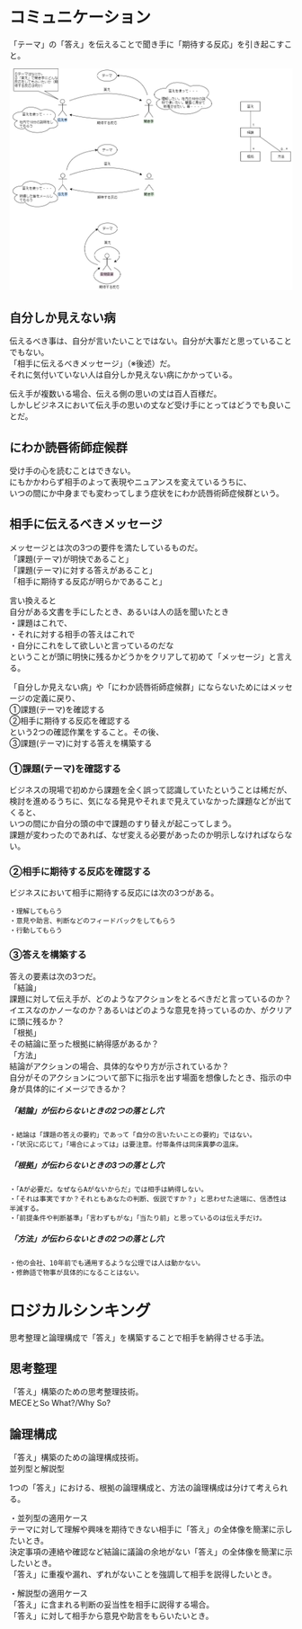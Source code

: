 # コミュニケーション  
「テーマ」の「答え」を伝えることで聞き手に「期待する反応」を引き起こすこと。  
  
![ロジカルシンキング](/picture/ロジカルシンキング.png "ロジカルシンキング")  

## 自分しか見えない病  
伝えるべき事は、自分が言いたいことではない。自分が大事だと思っていることでもない。  
「相手に伝えるべきメッセージ」（※後述）だ。  
それに気付いていない人は自分しか見えない病にかかっている。  
  
伝え手が複数いる場合、伝える側の思いの丈は百人百様だ。  
しかしビジネスにおいて伝え手の思いの丈など受け手にとってはどうでも良いことだ。  
  
## にわか読唇術師症候群  
受け手の心を読むことはできない。  
にもかかわらず相手のよって表現やニュアンスを変えているうちに、  
いつの間にか中身までも変わってしまう症状をにわか読唇術師症候群という。  
  
## 相手に伝えるべきメッセージ  
メッセージとは次の3つの要件を満たしているものだ。  
「課題(テーマ)が明快であること」  
「課題(テーマ)に対する答えがあること」  
「相手に期待する反応が明らかであること」  
  
言い換えると  
自分がある文書を手にしたとき、あるいは人の話を聞いたとき  
・課題はこれで、  
・それに対する相手の答えはこれで  
・自分にこれをして欲しいと言っているのだな  
ということが頭に明快に残るかどうかをクリアして初めて「メッセージ」と言える。  
  
「自分しか見えない病」や「にわか読唇術師症候群」にならないためにはメッセージの定義に戻り、  
①課題(テーマ)を確認する  
②相手に期待する反応を確認する  
という2つの確認作業をすること。その後、  
③課題(テーマ)に対する答えを構築する  
  
### ①課題(テーマ)を確認する  
ビジネスの現場で初めから課題を全く誤って認識していたということは稀だが、  
検討を進めるうちに、気になる発見やそれまで見えていなかった課題などが出てくると、  
いつの間にか自分の頭の中で課題のすり替えが起こってしまう。  
課題が変わったのであれば、なぜ変える必要があったのか明示しなければならない。  
  
### ②相手に期待する反応を確認する  
ビジネスにおいて相手に期待する反応には次の3つがある。  
```  
・理解してもらう  
・意見や助言、判断などのフィードバックをしてもらう  
・行動してもらう  
```  
  
### ③答えを構築する  
答えの要素は次の3つだ。  
「結論」  
課題に対して伝え手が、どのようなアクションをとるべきだと言っているのか？  
イエスなのかノーなのか？あるいはどのような意見を持っているのか、がクリアに頭に残るか？  
「根拠」  
その結論に至った根拠に納得感があるか？  
「方法」  
結論がアクションの場合、具体的なやり方が示されているか？  
自分がそのアクションについて部下に指示を出す場面を想像したとき、指示の中身が具体的にイメージできるか？  
  
##### 「結論」が伝わらないときの2つの落とし穴  
```  
・結論は「課題の答えの要約」であって「自分の言いたいことの要約」ではない。  
・「状況に応じて」「場合によっては」は要注意。付帯条件は同床異夢の温床。  
```  
##### 「根拠」が伝わらないときの3つの落とし穴  
```  
・「Aが必要だ。なぜならAがないからだ」では相手は納得しない。  
・「それは事実ですか？それともあなたの判断、仮説ですか？」と思わせた途端に、信憑性は半減する。  
・「前提条件や判断基準」「言わずもがな」「当たり前」と思っているのは伝え手だけ。  
```  
##### 「方法」が伝わらないときの2つの落とし穴  
```  
・他の会社、10年前でも通用するような公理では人は動かない。  
・修飾語で物事が具体的になることはない。  
```  

# ロジカルシンキング  
思考整理と論理構成で「答え」を構築することで相手を納得させる手法。  
  
## 思考整理  
「答え」構築のための思考整理技術。  
MECEとSo What?/Why So?  
  
## 論理構成  
「答え」構築のための論理構成技術。  
並列型と解説型  
  
1つの「答え」における、根拠の論理構成と、方法の論理構成は分けて考えられる。  
  
・並列型の適用ケース  
テーマに対して理解や興味を期待できない相手に「答え」の全体像を簡潔に示したいとき。  
決定事項の連絡や確認など結論に議論の余地がない「答え」の全体像を簡潔に示したいとき。  
「答え」に重複や漏れ、ずれがないことを強調して相手を説得したいとき。  
  
・解説型の適用ケース  
「答え」に含まれる判断の妥当性を相手に説得する場合。  
「答え」に対して相手から意見や助言をもらいたいとき。  
